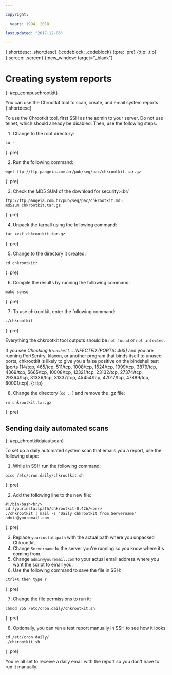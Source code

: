 ```yaml
---

copyright:

  years: 1994, 2018

lastupdated: "2017-12-06"

---
```


{:shortdesc: .shortdesc}
{:codeblock: .codeblock}
{:pre: .pre}
{:tip: .tip}
{:screen: .screen}
{:new_window: target="_blank"}

# Creating system reports
{: #cp_compuschrootkit}

You can use the Chrootkit tool to scan, create, and email system reports.
{:shortdesc}

To use the Chrootkit tool, first SSH as the admin to your server. Do not use telnet, which should already be disabled. Then, use the following steps:

1. Change to the root directory:  

  ```
  su -
  ```
  {: pre}

2. Run the following command:

  ```
  wget ftp://ftp.pangeia.com.br/pub/seg/pac/chkrootkit.tar.gz
  ```
  {: pre}

3. Check the MD5 SUM of the download for security:<br/

  ```
  ftp://ftp.pangeia.com.br/pub/seg/pac/chkrootkit.md5
  md5sum chkrootkit.tar.gz
  ```
  {: pre}

4. Unpack the tarball using the following command:<br/>

  ```
  tar xvzf chkrootkit.tar.gz
  ```
  {: pre}

5. Change to the directory it created:

  ```
  cd chkrootkit*
  ```
  {: pre}

6. Compile the results by running the following command:

  ```
  make sense
  ```
  {: pre}

7. To use chkrootkit, enter the following command:

  ```
  ./chkrootkit
  ```
  {: pre}

Everything the chkrootkit tool outputs should be `not found` or `not infected`.

If you see *Checking `bindshell`... INFECTED (PORTS: 465)* and you are running PortSentry, klaxon, or another program that binds itself to unused ports, chkrootkit is likely to give you a false positive on the bindshell test (ports 114/tcp, 465/tcp, 511/tcp, 1008/tcp, 1524/tcp, 1999/tcp, 3879/tcp, 4369/tcp, 5665/tcp, 10008/tcp, 12321/tcp, 23132/tcp, 27374/tcp, 29364/tcp, 31336/tcp, 31337/tcp, 45454/tcp, 47017/tcp, 47889/tcp, 60001/tcp).
{: tip}

8. Change the directory (`cd ..`) and remove the .gz file:  

  ```
  rm chkrootkit.tar.gz
  ```
  {: pre}

## Sending daily automated scans
{: #cp_chrootkitdaiautscan}

To set up a daily automated system scan that emails you a report, use the following steps:

1. While in SSH run the following command:

  ```
  pico /etc/cron.daily/chkrootkit.sh
  ```
  {: pre}

2. Add the following line to the new file:

  ```
  #!/bin/bash<br/>
  cd /yourinstallpath/chkrootkit-0.42b/<br/>
  ./chkrootkit | mail -s "Daily chkrootkit from Servername" admin@youremail.com
  ```
  {: pre}

3. Replace `yourinstallpath` with the actual path where you unpacked Chkrootkit.
4. Change `Servername` to the server you're running so you know where it's coming from.
5. Change `admin@youremail.com` to your actual email address where you want the script to email you.
6. Use the following command to save the file in SSH:

  ```
  Ctrl+X then type Y
  ```
  {: pre}

7. Change the file permissions to run it:

  ```
  chmod 755 /etc/cron.daily/chkrootkit.sh
  ```
  {: pre}

8.  Optionally, you can run a test report manually in SSH to see how it looks:

  ```
  cd /etc/cron.daily/
  ./chkrootkit.sh
  ```
  {: pre}

You're all set to receive a daily email with the report so you don't have to run it manually.
